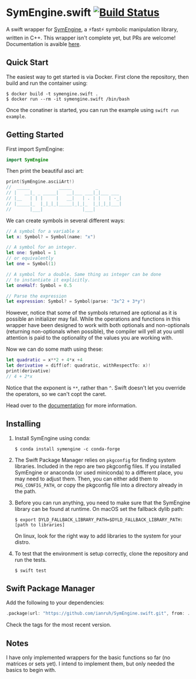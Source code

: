 # SymEngine.swift [![Build Status](https://travis-ci.org/ianruh/SymEngine.swift.svg?branch=master)](https://travis-ci.org/ianruh/SymEngine.swift)

 A swift wrapper for [SymEngine](https://github.com/symengine/symengine), a :zap:fast:zap: symbolic manipulation library, written in C++. This wrapper isn't complete yet, but PRs are welcome! Documentation is avaible [here](https://ianruh.github.io/SymEngine.swift/).

## Quick Start

The easiest way to get started is via Docker. First clone the repository, then build and run the container using:

```
$ docker build -t symengine.swift .
$ docker run --rm -it symengine.swift /bin/bash
```

Once the conatiner is started, you can run the example using `swift run example`.


## Getting Started

First import SymEngine:

```swift
import SymEngine
```

Then print the beautiful asci art:

```swift
print(SymEngine.asciiArt!)
//  _____           _____         _         
// |   __|_ _ _____|   __|___ ___|_|___ ___ 
// |__   | | |     |   __|   | . | |   | -_|
// |_____|_  |_|_|_|_____|_|_|_  |_|_|_|___|
//       |___|               |___|  
```

We can create symbols in several different ways:

```swift
// A symbol for a variable x
let x: Symbol? = Symbol(name: "x")

// A symbol for an integer.
let one: Symbol = 1
// or equivalently
let one = Symbol(1)

// A symbol for a double. Same thing as integer can be done
// to instantiate it explicitly.
let oneHalf: Symbol = 0.5

// Parse the expression
let expression: Symbol? = Symbol(parse: "3x^2 + 3*y")
```

However, notice that some of the symbols returned are optional as it is possible an initializer may fail. While the operations and functions in this wrapper have been designed to work with both optionals and non-optionals (returning non-optionals when possible), the compiler will yell at you until attention is paid to the optionality of the values you are working with.

Now we can do some math using these:

```swift
let quadratic = x**2 + 4*x +4
let derivative = diff(of: quadratic, withRespectTo: x)!
print(derivative)
// 4 + 2*x
```

Notice that the exponent is `**`, rather than `^`. Swift doesn't let you override the operators, so we can't copt the caret.

Head over to the [documentation](https://ianruh.github.io/SymEngine.swift/) for more information.

## Installing

1. Install SymEngine using conda: 

   ```
   $ conda install symengine -c conda-forge
   ```

2. The Swift Package Manager relies on `pkgconfig` for finding system libraries. Included in the repo are two pkgconfig files. If you installed SymEngine or anaconda (or used miniconda) to a different place, you may need to adjust them. Then, you can either add them to `PKG_CONFIG_PATH`, or copy  the pkgconfig file into a directory already in the path.

3. Before you can run anything, you need to make sure that the SymEngine library can be found at runtime. On macOS set the fallback dylib path:

   ```
   $ export DYLD_FALLBACK_LIBRARY_PATH=$DYLD_FALLBACK_LIBRARY_PATH:[path to libraries]
   ```

   On linux, look for the right way to add libraries to the system for your distro.

4. To test that the environment is setup correctly, clone the repository and run the tests.

   ```
   $ swift test
   ```

## Swift Package Manager

Add the following to your dependencies:

```swift
.package(url: "https://github.com/ianruh/SymEngine.swift.git", from: ...)
```

Check the tags for the most recent version.

## Notes

I have only implemented wrappers for the basic functions so far (no matrices or sets yet). I intend to implement them, but only needed the basics to begin with.